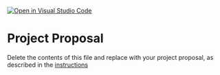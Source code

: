 [![Open in Visual Studio Code](https://classroom.github.com/assets/open-in-vscode-c66648af7eb3fe8bc4f294546bfd86ef473780cde1dea487d3c4ff354943c9ae.svg)](https://classroom.github.com/online_ide?assignment_repo_id=8408947&assignment_repo_type=AssignmentRepo)
# Project Proposal
Delete the contents of this file and replace with your project proposal, as described in the [instructions](./instructions.md)